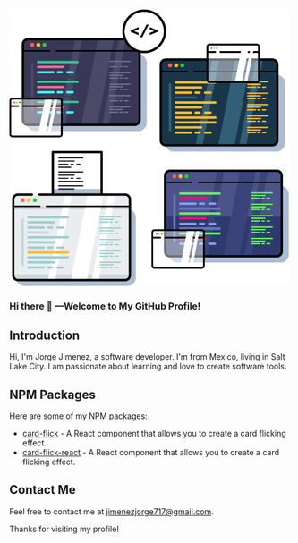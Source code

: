 <!--
**jorgejimenezQ/jorgejimenezQ** is a ✨ _special_ ✨ repository because its `README.md` (this file) appears on your GitHub profile.

Here are some ideas to get you started:

- 🔭 I’m currently working on ...
- 🌱 I’m currently learning ...
- 👯 I’m looking to collaborate on ...
- 🤔 I’m looking for help with ...
- 💬 Ask me about ...
- 📫 How to reach me: ...
- 😄 Pronouns: ...
- ⚡ Fun fact: ...
-->

<!-- ![image of a computer](desk.png) -->
<!-- How to use webp -->
<img src="monitors.webp" width="500px"/>

### Hi there 👋 ––Welcome to My GitHub Profile!

## Introduction

Hi, I'm Jorge Jimenez, a software developer. I'm from Mexico, living in Salt Lake City. I am passionate about learning and love to create software tools.

## NPM Packages

Here are some of my NPM packages:

-   [card-flick](https://www.npmjs.com/package/card-flick) - A React component that allows you to create a card flicking effect.
-   [card-flick-react](https://www.npmjs.com/package/card-flick-react) - A React component that allows you to create a card flicking effect.

## Contact Me

Feel free to contact me at jimenezjorge717@gmail.com.

Thanks for visiting my profile!
